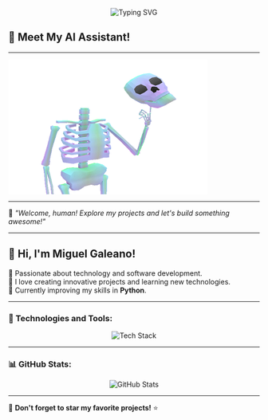 <p align="center">
  <img src="https://readme-typing-svg.demolab.com/?lines=Welcome+to+my+profile!;Explore+my+repositories!;I+am+Miguel+Galeano+and+statesman!&font=Georgia%20Code&center=true&width=1000&height=100&duration=4000&pause=1000" alt="Typing SVG">
</p>


## 🤖 Meet My AI Assistant!
---
<img align="center" top="500" height="270" width="400" alt="GIF" src="https://github.com/wendellmeset/vaporwave-skeleton-collection/blob/main/4aad8bc2529e3d2d41f325d9c75b9591.gif">

---
👾 *"Welcome, human! Explore my projects and let's build something awesome!"*

---

## 👋 Hi, I'm Miguel Galeano!

🔹 Passionate about technology and software development.  
🔹 I love creating innovative projects and learning new technologies.  
🔹 Currently improving my skills in **Python**.  





---

### 🚀 Technologies and Tools:
<p align="center">
  <img src="https://skillicons.dev/icons?i=html,python" alt="Tech Stack" />
</p>


---

### 📊 GitHub Stats:
<p align="center">
  <img src="https://github-readme-stats.vercel.app/api?username=TuUsuario&show_icons=true&theme=radical" alt="GitHub Stats" />
  
</p>

---

🌟 **Don't forget to star my favorite projects!** ⭐

